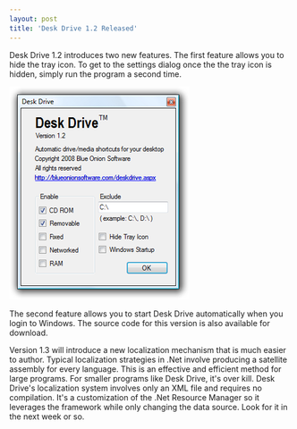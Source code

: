 ```yaml
---
layout: post
title: 'Desk Drive 1.2 Released'
---
```

Desk Drive 1.2 introduces two new features. The first feature allows you to hide the tray icon. To get to the settings dialog once the the tray icon is hidden, simply run the program a second time.

[![deskdrive](/cdn/images/blog/DeskDrive1.2Released_1206F/deskdrive_thumb.png)](/cdn/images/blog/DeskDrive1.2Released_1206F/deskdrive.png)

The second feature allows you to start Desk Drive automatically when you login to Windows. The source code for this version is also available for download.

Version 1.3 will introduce a new localization mechanism that is much easier to author. Typical localization strategies in .Net involve producing a satellite assembly for every language. This is an effective and efficient method for large programs. For smaller programs like Desk Drive, it's over kill. Desk Drive's localization system involves only an XML file and requires no compilation. It's a customization of the .Net Resource Manager so it leverages the framework while only changing the data source. Look for it in the next week or so.
